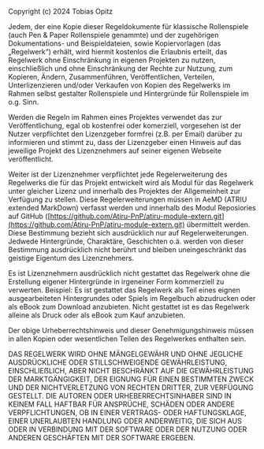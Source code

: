 Copyright (c) 2024 Tobias Opitz

Jedem, der eine Kopie dieser Regeldokumente für klassische Rollenspiele (auch Pen & Paper Rollenspiele genammte) und der zugehörigen Dokumentations- und Beispieldateien, sowie Kopiervorlagen (das „Regelwerk“) erhält, wird hiermit kostenlos die Erlaubnis erteilt, das Regelwerk ohne Einschränkung in eigenen Projekten zu nutzen, einschließlich und ohne Einschränkung der Rechte zur Nutzung, zum Kopieren, Ändern, Zusammenführen, Veröffentlichen, Verteilen, Unterlizenzieren und/oder Verkaufen von Kopien des Regelwerks im Rahmen selbst gestalter Rollenspiele und Hintergründe für Rollenspiele im o.g. Sinn.

Werden die Regeln im Rahmen eines Projektes verwendet das zur Veröffentlichung, egal ob kostenfrei oder komerziell, vorgesehen ist der Nutzer verpflichtet den Lizenzgeber formfrei (z.B. per Email) darüber zu informieren und stimmt zu, dass der Lizenzgeber einen Hinweis auf das jeweilige Projekt des Lizenznehmers auf seiner eigenen Webseite veröffentlicht.

Weiter ist der Lizenznehmer verpflichtet jede Regelerweiterung des Regelwerks die für das Projekt entwickelt wird als Modul für das Regelwerk unter gleicher Lizenz und innerhalb des Projektes der Allgemeinheit zur Verfügung zu stellen. Diese Regelerweiterungen müssen in AeMD (ATRIU extended MarkDown) verfasst werden und innerhalb des Modul Reposiories auf GitHub ([https://github.com/Atiru-PnP/atiru-module-extern.git](https://github.com/Atiru-PnP/atiru-module-extern.git) übermittelt werden. Diese Bestimmung bezieht sich ausdrücklich nur auf Regelerweiterungen. Jedwede Hintergründe, Charaktäre, Geschichten o.ä. werden von dieser Bestimmung ausdrücklich nicht berührt und bleiben uneingeschränkt das geistige Eigentum des Lizenznehmers.

Es ist Lizenznehmern ausdrücklich nicht gestattet das Regelwerk ohne die Erstellung eigener Hintergründe in irgeneiner Form kommerziell zu verwerten. Beispiel: Es ist gestattet das Regelwerk als Teil eines eignen ausgearbeiteten Hintergrundes oder Spiels im Regelbuch abzudrucken oder als eBook zum Download anzubieten. Nicht gestattet ist es das Regelwerk alleine als Druck oder als eBook zum Kauf anzubieten.

Der obige Urheberrechtshinweis und dieser Genehmigungshinweis müssen in allen Kopien oder wesentlichen Teilen des Regelwerkes enthalten sein.

DAS REGELWERK WIRD OHNE MÄNGELGEWÄHR UND OHNE JEGLICHE AUSDRÜCKLICHE ODER STILLSCHWEIGENDE GEWÄHRLEISTUNG, EINSCHLIEẞLICH, ABER NICHT BESCHRÄNKT AUF DIE GEWÄHRLEISTUNG DER MARKTGÄNGIGKEIT, DER EIGNUNG FÜR EINEN BESTIMMTEN ZWECK UND DER NICHTVERLETZUNG VON RECHTEN DRITTER, ZUR VERFÜGUNG GESTELLT. DIE AUTOREN ODER URHEBERRECHTSINHABER SIND IN KEINEM FALL HAFTBAR FÜR ANSPRÜCHE, SCHÄDEN ODER ANDERE VERPFLICHTUNGEN, OB IN EINER VERTRAGS- ODER HAFTUNGSKLAGE, EINER UNERLAUBTEN HANDLUNG ODER ANDERWEITIG, DIE SICH AUS ODER IN VERBINDUNG MIT DER SOFTWARE ODER DER NUTZUNG ODER ANDEREN GESCHÄFTEN MIT DER SOFTWARE ERGEBEN.
